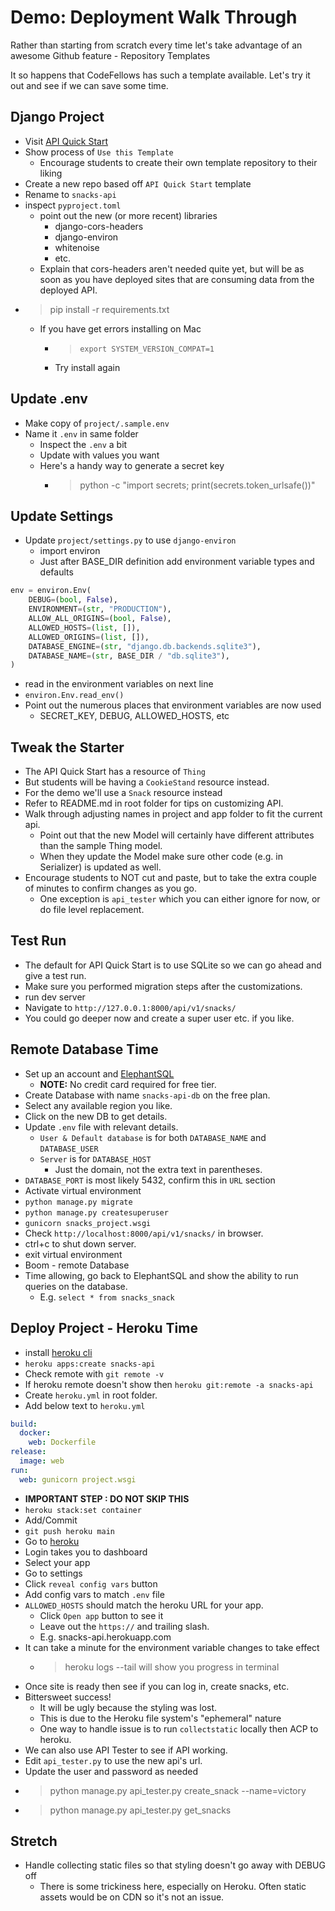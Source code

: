 # Demo: Deployment Walk Through

Rather than starting from scratch every time let's take advantage of an awesome Github feature - Repository Templates

It so happens that CodeFellows has such a template available. Let's try it out and see if we can save some time.

## Django Project

- Visit [API Quick Start](https://github.com/codefellows/python-401-api-quickstart)
- Show process of `Use this Template`
  - Encourage students to create their own template repository to their liking
- Create a new repo based off `API Quick Start` template
- Rename to `snacks-api`
- inspect `pyproject.toml`
  - point out the new (or more recent) libraries
    - django-cors-headers
    - django-environ
    - whitenoise
    - etc.
  - Explain that cors-headers aren't needed quite yet, but will be as soon as you have deployed sites that are consuming data from the deployed API.
- > pip install -r requirements.txt
  - If you have get errors installing on Mac
    - > `export SYSTEM_VERSION_COMPAT=1`
    - Try install again

## Update .env

- Make copy of `project/.sample.env`
- Name it `.env` in same folder
  - Inspect the `.env` a bit
  - Update with values you want
  - Here's a handy way to generate a secret key
    - > python -c "import secrets; print(secrets.token_urlsafe())"

## Update Settings

- Update `project/settings.py` to use `django-environ`
  - import environ
  - Just after BASE_DIR definition add environment variable types and defaults

```python
env = environ.Env(
    DEBUG=(bool, False),
    ENVIRONMENT=(str, "PRODUCTION"),
    ALLOW_ALL_ORIGINS=(bool, False),
    ALLOWED_HOSTS=(list, []),
    ALLOWED_ORIGINS=(list, []),
    DATABASE_ENGINE=(str, "django.db.backends.sqlite3"),
    DATABASE_NAME=(str, BASE_DIR / "db.sqlite3"),
)
```

- read in the environment variables on next line
- `environ.Env.read_env()`
- Point out the numerous places that environment variables are now used
  - SECRET_KEY, DEBUG, ALLOWED_HOSTS, etc

## Tweak the Starter

- The API Quick Start has a resource of `Thing`
- But students will be having a `CookieStand` resource instead.
- For the demo we'll use a `Snack` resource instead
- Refer to README.md in root folder for tips on customizing API.
- Walk through adjusting names in project and app folder to fit the current api.
  - Point out that the new Model will certainly have different attributes than the sample Thing model.
  - When they update the Model make sure other code (e.g. in Serializer) is updated as well.
- Encourage students to NOT cut and paste, but to take the extra couple of minutes to confirm changes as you go.
  - One exception is `api_tester` which you can either ignore for now, or do file level replacement.

## Test Run

- The default for API Quick Start is to use SQLite so we can go ahead and give a test run.
- Make sure you performed migration steps after the customizations.
- run dev server
- Navigate to `http://127.0.0.1:8000/api/v1/snacks/`
- You could go deeper now and create a super user etc. if you like.

## Remote Database Time

- Set up an account and [ElephantSQL](https://www.elephantsql.com/)
  - **NOTE:** No credit card required for free tier.
- Create Database with name `snacks-api-db` on the free plan.
- Select any available region you like.
- Click on the new DB to get details.
- Update `.env` file with relevant details.
  - `User & Default database` is for both `DATABASE_NAME` and `DATABASE_USER`
  - `Server` is for `DATABASE_HOST`
    - Just the domain, not the extra text in parentheses.
- `DATABASE_PORT` is most likely 5432, confirm this in `URL` section
- Activate virtual environment
- `python manage.py migrate`
- `python manage.py createsuperuser`
- `gunicorn snacks_project.wsgi`
- Check `http://localhost:8000/api/v1/snacks/` in browser.
- ctrl+c to shut down server.
- exit virtual environment
- Boom - remote Database
- Time allowing, go back to ElephantSQL and show the ability to run queries on the database.
  - E.g. `select * from snacks_snack`

## Deploy Project - Heroku Time

- install [heroku cli](https://devcenter.heroku.com/articles/heroku-cli)
- `heroku apps:create snacks-api`
- Check remote with `git remote -v`
- If heroku remote doesn't show then `heroku git:remote -a snacks-api`
- Create `heroku.yml` in root folder.
- Add below text to `heroku.yml`

```yaml
build:
  docker:
    web: Dockerfile
release:
  image: web
run:
  web: gunicorn project.wsgi
```

- **IMPORTANT STEP : DO NOT SKIP THIS**
- `heroku stack:set container`
- Add/Commit
- `git push heroku main`
- Go to [heroku](https://www.heroku.com/)
- Login takes you to dashboard
- Select your app
- Go to settings
- Click `reveal config vars` button
- Add config vars to match `.env` file
- `ALLOWED_HOSTS` should match the heroku URL for your app.
  - Click `Open app` button to see it
  - Leave out the `https://` and trailing slash.
  - E.g. snacks-api.herokuapp.com
- It can take a minute for the environment variable changes to take effect
  - > heroku logs --tail will show you progress in terminal
- Once site is ready then see if you can log in, create snacks, etc.
- Bittersweet success!
  - It will be ugly because the styling was lost.
  - This is due to the Heroku file system's "ephemeral" nature
  - One way to handle issue is to run `collectstatic` locally then ACP to heroku.
- We can also use API Tester to see if API working.
- Edit `api_tester.py` to use the new api's url.
- Update the user and password as needed
- > python manage.py api_tester.py create_snack --name=victory
- > python manage.py api_tester.py get_snacks

## Stretch

- Handle collecting static files so that styling doesn't go away with DEBUG off
  - There is some trickiness here, especially on Heroku. Often static assets would be on CDN so it's not an issue.
